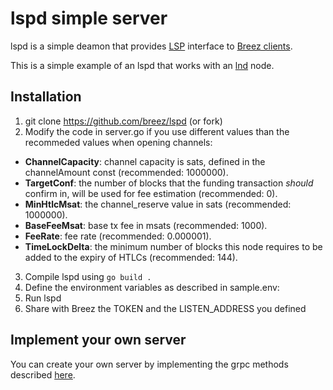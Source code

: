# lspd simple server
lspd is a simple deamon that provides [LSP](https://medium.com/breez-technology/introducing-lightning-service-providers-fe9fb1665d5f) interface to [Breez clients](https://github.com/breez/breezmobile).   

This is a simple example of an lspd that works with an [lnd](https://github.com/lightningnetwork/lnd) node.

## Installation
1. git clone https://github.com/breez/lspd (or fork)
2. Modify the code in server.go if you use different values than the recommeded values when opening channels:
  * **ChannelCapacity**: channel capacity is sats, defined in the channelAmount const (recommended: 1000000).
  *	**TargetConf**: the number of blocks that the funding transaction *should* confirm in, will be used for fee estimation (recommended: 0).
  *	**MinHtlcMsat**: the channel_reserve value in sats (recommended: 1000000).
  *	**BaseFeeMsat**: base tx fee in msats (recommended: 1000).
  *	**FeeRate**: fee rate (recommended: 0.000001).
  * **TimeLockDelta**: the minimum number of blocks this node requires to be added to the expiry of HTLCs (recommended: 144).
3. Compile lspd using `go build .`
4. Define the environment variables as described in sample.env:
5. Run lspd
6. Share with Breez the TOKEN and the LISTEN_ADDRESS you defined

## Implement your own server
You can create your own server by implementing the grpc methods described [here](https://github.com/breez/lspd/blob/master/rpc/lspd.md).
